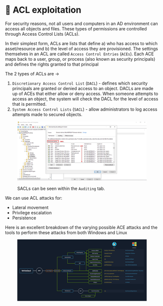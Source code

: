 # 📖 ACL exploitation

For security reasons, not all users and computers in an AD environment can access all objects and files. These types of permissions are controlled through Access Control Lists (ACLs).

In their simplest form, ACLs are lists that define a) who has access to which asset/resource and b) the level of access they are provisioned. The settings themselves in an ACL are called `Access Control Entries` (`ACEs`). Each ACE maps back to a user, group, or process (also known as security principals) and defines the rights granted to that principal

The 2 types of ACLs are ->

1. `Discretionary Access Control List` (`DACL`) - defines which security principals are granted or denied access to an object. DACLs are made up of ACEs that either allow or deny access. When someone attempts to access an object, the system will check the DACL for the level of access that is permitted.
2. `System Access Control Lists` (`SACL`) - allow administrators to log access attempts made to secured objects.

<figure><img src="../../../../.gitbook/assets/image (6).png" alt=""><figcaption><p>SACLs can be seen within the <code>Auditing</code> tab.</p></figcaption></figure>

We can use ACL attacks for:

* Lateral movement
* Privilege escalation
* Persistence

Here is an excellent breakdown of the varying possible ACE attacks and the tools to perform these attacks from both Windows and Linux

<figure><img src="../../../../.gitbook/assets/image.png" alt=""><figcaption></figcaption></figure>

